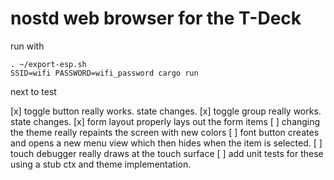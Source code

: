# nostd web browser for the T-Deck


run with

```shell
. ~/export-esp.sh
SSID=wifi PASSWORD=wifi_password cargo run
```



next to test

[x] toggle button really works. state changes.
[x] toggle group really works. state changes.
[x] form layout properly lays out the form items
[ ] changing the theme really repaints the screen with new colors
[ ] font button creates and opens a new menu view which then hides when the item is selected.
[ ] touch debugger really draws at the touch surface
[ ] add unit tests for these using a stub ctx and theme implementation.
